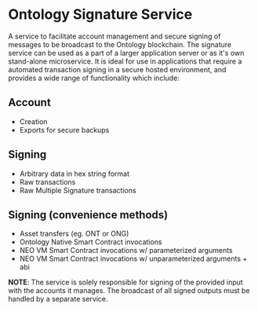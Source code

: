 # Ontology Signature Service
A service to facilitate account management and secure signing of messages to be broadcast to the Ontology blockchain. The signature service can be used as a part of a larger application server or as it's own stand-alone microservice. It is ideal for use in applications that require a automated transaction signing in a secure hosted environment, and provides a wide range of functionality which include:

## Account
- Creation
- Exports for secure backups

## Signing
- Arbitrary data in hex string format
- Raw transactions
- Raw Multiple Signature transactions

## Signing (convenience methods)
- Asset transfers (eg. ONT or ONG)
- Ontology Native Smart Contract invocations
- NEO VM Smart Contract invocations w/ parameterized arguments
- NEO VM Smart Contract invocations w/ unparameterized arguments + abi

__NOTE__: The service is solely responsible for signing of the provided input with the accounts it manages. The broadcast of all signed outputs must be handled by a separate service.
